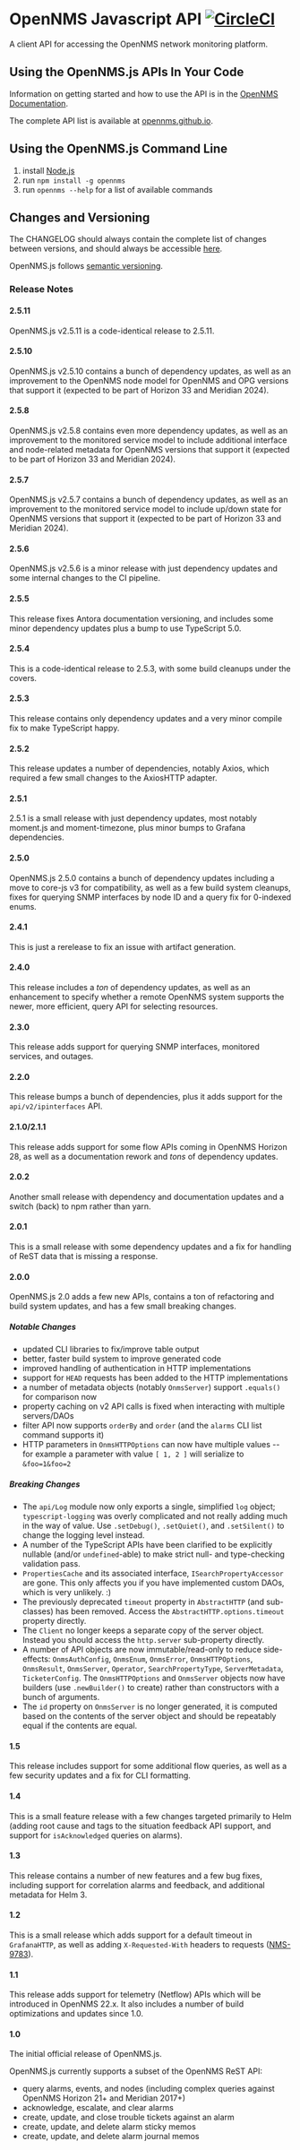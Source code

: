 # OpenNMS Javascript API [![CircleCI](https://circleci.com/gh/OpenNMS/opennms-js.svg?style=svg)](https://circleci.com/gh/OpenNMS/opennms-js)

A client API for accessing the OpenNMS network monitoring platform.

## Using the OpenNMS.js APIs In Your Code

Information on getting started and how to use the API is in the [OpenNMS Documentation](https://docs.opennms.com/).

The complete API list is available at [opennms.github.io](https://opennms.github.io/opennms-js/).

## Using the OpenNMS.js Command Line

1. install [Node.js](https://nodejs.org/en/download/)
2. run `npm install -g opennms`
3. run `opennms --help` for a list of available commands

## Changes and Versioning

The CHANGELOG should always contain the complete list of changes between versions, and should always be accessible [here](https://github.com/OpenNMS/opennms-js/blob/main/CHANGELOG.md).

OpenNMS.js follows [semantic versioning](https://semver.org/).

### Release Notes

#### 2.5.11

OpenNMS.js v2.5.11 is a code-identical release to 2.5.11.

#### 2.5.10

OpenNMS.js v2.5.10 contains a bunch of dependency updates, as well as an improvement to the OpenNMS node model for OpenNMS and OPG versions that support it (expected to be part of Horizon 33 and Meridian 2024).

#### 2.5.8

OpenNMS.js v2.5.8 contains even more dependency updates, as well as an improvement to the monitored service model to include additional interface and node-related metadata for OpenNMS versions that support it (expected to be part of Horizon 33 and Meridian 2024).

#### 2.5.7

OpenNMS.js v2.5.7 contains a bunch of dependency updates, as well as an improvement to the monitored service model to include up/down state for OpenNMS versions that support it (expected to be part of Horizon 33 and Meridian 2024).

#### 2.5.6

OpenNMS.js v2.5.6 is a minor release with just dependency updates and some internal changes to the CI pipeline.

#### 2.5.5

This release fixes Antora documentation versioning, and includes some minor dependency updates plus a bump to use TypeScript 5.0.

#### 2.5.4

This is a code-identical release to 2.5.3, with some build cleanups under the covers.

#### 2.5.3

This release contains only dependency updates and a very minor compile fix to make TypeScript happy.

#### 2.5.2

This release updates a number of dependencies, notably Axios, which required a few small changes to the AxiosHTTP adapter.

#### 2.5.1

2.5.1 is a small release with just dependency updates, most notably moment.js and moment-timezone, plus
minor bumps to Grafana dependencies.

#### 2.5.0

OpenNMS.js 2.5.0 contains a bunch of dependency updates including a move to core-js v3 for compatibility, as well as a few build system cleanups,
fixes for querying SNMP interfaces by node ID and a query fix for 0-indexed enums.

#### 2.4.1

This is just a rerelease to fix an issue with artifact generation.

#### 2.4.0

This release includes a _ton_ of dependency updates, as well as an enhancement to specify whether a remote OpenNMS system supports
the newer, more efficient, query API for selecting resources.

#### 2.3.0

This release adds support for querying SNMP interfaces, monitored services, and outages.

#### 2.2.0

This release bumps a bunch of dependencies, plus it adds support for the `api/v2/ipinterfaces` API.

#### 2.1.0/2.1.1

This release adds support for some flow APIs coming in OpenNMS Horizon 28, as well as a documentation rework and _tons_ of dependency updates.

#### 2.0.2

Another small release with dependency and documentation updates and a switch (back) to npm rather than yarn.

#### 2.0.1

This is a small release with some dependency updates and a fix for handling of ReST data that is missing a response.

#### 2.0.0

OpenNMS.js 2.0 adds a few new APIs, contains a ton of refactoring and build system updates, and has a few small breaking changes.

##### Notable Changes

* updated CLI libraries to fix/improve table output
* better, faster build system to improve generated code
* improved handling of authentication in HTTP implementations
* support for `HEAD` requests has been added to the HTTP implementations
* a number of metadata objects (notably `OnmsServer`) support `.equals()` for comparison now
* property caching on v2 API calls is fixed when interacting with multiple servers/DAOs
* filter API now supports `orderBy` and `order` (and the `alarms` CLI list command supports it)
* HTTP parameters in `OnmsHTTPOptions` can now have multiple values -- for example a parameter with value `[ 1, 2 ]` will serialize to `&foo=1&foo=2`

##### Breaking Changes

* The `api/Log` module now only exports a single, simplified `log` object; `typescript-logging` was overly complicated and not really adding much in the way of value.  Use `.setDebug()`, `.setQuiet()`, and `.setSilent()` to change the logging level instead.
* A number of the TypeScript APIs have been clarified to be explicitly nullable (and/or `undefined`-able) to make strict null- and type-checking validation pass.
* `PropertiesCache` and its associated interface, `ISearchPropertyAccessor` are gone.  This only affects you if you have implemented custom DAOs, which is very unlikely.  :)
* The previously deprecated `timeout` property in `AbstractHTTP` (and sub-classes) has been removed.  Access the `AbstractHTTP.options.timeout` property directly.
* The `Client` no longer keeps a separate copy of the server object.  Instead you should access the `http.server` sub-property directly.
* A number of API objects are now immutable/read-only to reduce side-effects: `OnmsAuthConfig`, `OnmsEnum`, `OnmsError`, `OnmsHTTPOptions`, `OnmsResult`, `OnmsServer`, `Operator`, `SearchPropertyType`, `ServerMetadata`, `TicketerConfig`.
  The `OnmsHTTPOptions` and `OnmsServer` objects now have builders (use `.newBuilder()` to create) rather than constructors with a bunch of arguments.
* The `id` property on `OnmsServer` is no longer generated, it is computed based on the contents of the server object and should be repeatably equal if the contents are equal.

#### 1.5

This release includes support for some additional flow queries, as well as a few security updates and a fix for CLI formatting.

#### 1.4

This is a small feature release with a few changes targeted primarily to Helm (adding root cause and tags to the situation feedback API support, and support for `isAcknowledged` queries on alarms).

#### 1.3

This release contains a number of new features and a few bug fixes, including support for correlation alarms and feedback, and additional metadata for Helm 3.

#### 1.2

This is a small release which adds support for a default timeout in `GrafanaHTTP`, as well as adding `X-Requested-With` headers to requests ([NMS-9783](https://issues.opennms.org/browse/NMS-9783)).

#### 1.1

This release adds support for telemetry (Netflow) APIs which will be introduced in OpenNMS 22.x.
It also includes a number of build optimizations and updates since 1.0.

#### 1.0

The initial official release of OpenNMS.js.

OpenNMS.js currently supports a subset of the OpenNMS ReST API:

* query alarms, events, and nodes (including complex queries against OpenNMS Horizon 21+ and Meridian 2017+)
* acknowledge, escalate, and clear alarms
* create, update, and close trouble tickets against an alarm
* create, update, and delete alarm sticky memos
* create, update, and delete alarm journal memos

